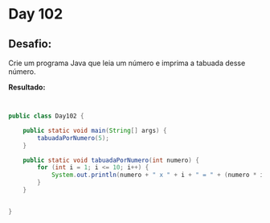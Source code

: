 # Day 102

## Desafio:

Crie um programa Java que leia um número e imprima a tabuada desse número.

**Resultado:**

```java


public class Day102 {

    public static void main(String[] args) {
        tabuadaPorNumero(5);
    }

    public static void tabuadaPorNumero(int numero) {
        for (int i = 1; i <= 10; i++) {
            System.out.println(numero + " x " + i + " = " + (numero * i));
        }
    }


}
